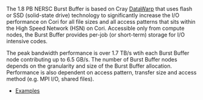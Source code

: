 The 1.8 PB NERSC Burst Buffer is based on
Cray [DataWarp](https://www.cray.com/products/storage/datawarp) that
uses flash or SSD (solid-state drive) technology to significantly
increase the I/O performance on Cori for all file sizes and all access
patterns that sits within the High Speed Network (HSN) on
Cori. Accessible only from compute nodes, the Burst Buffer provides
per-job (or short-term) storage for I/O intensive codes.

The peak bandwidth performance is over 1.7 TB/s wtih each Burst Buffer
node contributing up to 6.5 GB/s. The number of Burst Buffer nodes
depends on the granularity and size of the Burst Buffer
allocation. Performance is also dependent on access pattern, transfer
size and access method (e.g. MPI I/O, shared files).

* [Examples](../jobs/examples/index.md)
